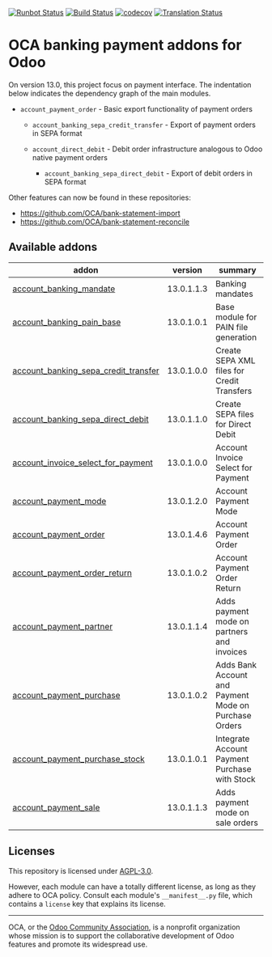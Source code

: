 [![Runbot Status](https://runbot.odoo-community.org/runbot/badge/flat/173/13.0.svg)](https://runbot.odoo-community.org/runbot/repo/github-com-oca-bank-payment-173)
[![Build Status](https://travis-ci.com/OCA/bank-payment.svg?branch=13.0)](https://travis-ci.com/OCA/bank-payment)
[![codecov](https://codecov.io/gh/OCA/bank-payment/branch/13.0/graph/badge.svg)](https://codecov.io/gh/OCA/bank-payment)
[![Translation Status](https://translation.odoo-community.org/widgets/bank-payment-13-0/-/svg-badge.svg)](https://translation.odoo-community.org/engage/bank-payment-13-0/?utm_source=widget)

<!-- /!\ do not modify above this line -->

# OCA banking payment addons for Odoo

On version 13.0, this project focus on payment interface.
The indentation below indicates the dependency graph of the main modules.

-  `account_payment_order` - Basic export functionality of payment orders

    - `account_banking_sepa_credit_transfer` - Export of payment orders in SEPA format

    - `account_direct_debit` - Debit order infrastructure analogous to Odoo native payment orders

        - `account_banking_sepa_direct_debit` - Export of debit orders in SEPA format

Other features can now be found in these repositories:

 * https://github.com/OCA/bank-statement-import
 * https://github.com/OCA/bank-statement-reconcile

<!-- /!\ do not modify below this line -->

<!-- prettier-ignore-start -->

[//]: # (addons)

Available addons
----------------
addon | version | summary
--- | --- | ---
[account_banking_mandate](account_banking_mandate/) | 13.0.1.1.3 | Banking mandates
[account_banking_pain_base](account_banking_pain_base/) | 13.0.1.0.1 | Base module for PAIN file generation
[account_banking_sepa_credit_transfer](account_banking_sepa_credit_transfer/) | 13.0.1.0.0 | Create SEPA XML files for Credit Transfers
[account_banking_sepa_direct_debit](account_banking_sepa_direct_debit/) | 13.0.1.1.0 | Create SEPA files for Direct Debit
[account_invoice_select_for_payment](account_invoice_select_for_payment/) | 13.0.1.0.0 | Account Invoice Select for Payment
[account_payment_mode](account_payment_mode/) | 13.0.1.2.0 | Account Payment Mode
[account_payment_order](account_payment_order/) | 13.0.1.4.6 | Account Payment Order
[account_payment_order_return](account_payment_order_return/) | 13.0.1.0.2 | Account Payment Order Return
[account_payment_partner](account_payment_partner/) | 13.0.1.1.4 | Adds payment mode on partners and invoices
[account_payment_purchase](account_payment_purchase/) | 13.0.1.0.2 | Adds Bank Account and Payment Mode on Purchase Orders
[account_payment_purchase_stock](account_payment_purchase_stock/) | 13.0.1.0.1 | Integrate Account Payment Purchase with Stock
[account_payment_sale](account_payment_sale/) | 13.0.1.1.3 | Adds payment mode on sale orders

[//]: # (end addons)

<!-- prettier-ignore-end -->

## Licenses

This repository is licensed under [AGPL-3.0](LICENSE).

However, each module can have a totally different license, as long as they adhere to OCA
policy. Consult each module's `__manifest__.py` file, which contains a `license` key
that explains its license.

----

OCA, or the [Odoo Community Association](http://odoo-community.org/), is a nonprofit
organization whose mission is to support the collaborative development of Odoo features
and promote its widespread use.
